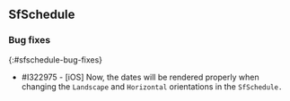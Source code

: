 ## SfSchedule

### Bug fixes
{:#sfschedule-bug-fixes}

* \#I322975 - [iOS] Now, the dates will be rendered properly when changing the `Landscape` and `Horizontal` orientations in the `SfSchedule.`